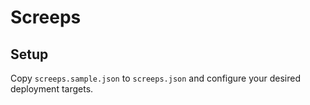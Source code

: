 # Screeps

## Setup
Copy `screeps.sample.json` to `screeps.json` and configure your desired deployment targets.
